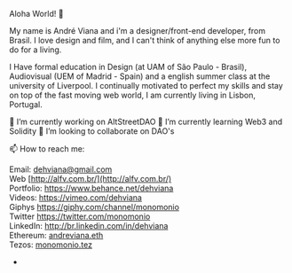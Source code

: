 Aloha World! 👋

My name is André Viana and i'm a designer/front-end developer, from Brasil. 
I love design and film, and I can't think of
anything else more fun to do for a living.



I Have formal education in Design (at UAM of São Paulo - Brasil),
Audiovisual (UEM of Madrid - Spain) and a english summer
class at the university of Liverpool. I continually motivated to perfect
my skills and stay on top of the fast moving web world, 
I am currently living in Lisbon, Portugal.

🔭 I’m currently working on AltStreetDAO 
🌱 I’m currently learning Web3 and Solidity
🤔 I’m looking to collaborate on DAO's

📫 How to reach me:

Email: dehviana@gmail.com <br>
Web <a href="http://alfv.com.br/">[http://alfv.com.br/](http://alfv.com.br/)</a> <br>
Portfolio: <a href="https://www.behance.net/dehviana">https://www.behance.net/dehviana</a> <br>
Videos: <a href="https://vimeo.com/dehviana">https://vimeo.com/dehviana</a><br>
Giphys <a href="https://giphy.com/channel/monomonio">https://giphy.com/channel/monomonio</a><br>
Twitter <a href="https://twitter.com/monomonio">https://twitter.com/monomonio</a><br>
LinkedIn: <a href="http://br.linkedin.com/in/dehviana">http://br.linkedin.com/in/dehviana</a><br>
Ethereum: <a href="http://andreviana.eth.xyz">andreviana.eth</a> <br>
Tezos: <a href="http://monomonio.tez.page">monomonio.tez</a> 

- 

